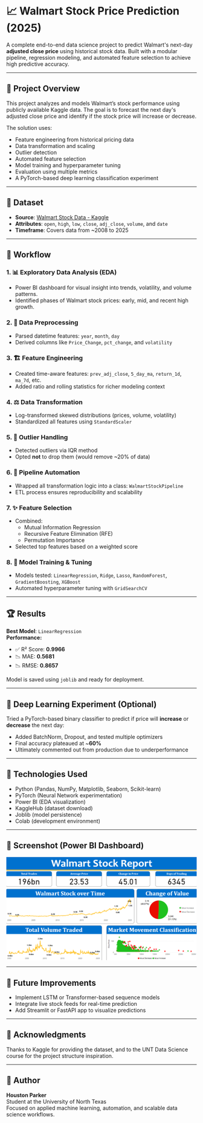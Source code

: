 # 📈 Walmart Stock Price Prediction (2025)

A complete end-to-end data science project to predict Walmart's next-day **adjusted close price** using historical stock data. Built with a modular pipeline, regression modeling, and automated feature selection to achieve high predictive accuracy.

---

## 🚀 Project Overview

This project analyzes and models Walmart’s stock performance using publicly available Kaggle data. The goal is to forecast the next day's adjusted close price and identify if the stock price will increase or decrease.

The solution uses:
- Feature engineering from historical pricing data
- Data transformation and scaling
- Outlier detection
- Automated feature selection
- Model training and hyperparameter tuning
- Evaluation using multiple metrics
- A PyTorch-based deep learning classification experiment

---

## 📂 Dataset

- **Source**: [Walmart Stock Data - Kaggle](https://www.kaggle.com/datasets/abdmoiz/walmart-stock-data-2025)
- **Attributes**: `open`, `high`, `low`, `close`, `adj_close`, `volume`, and `date`
- **Timeframe**: Covers data from ~2008 to 2025

---

## 🧪 Workflow

### 1. 📊 Exploratory Data Analysis (EDA)
- Power BI dashboard for visual insight into trends, volatility, and volume patterns.
- Identified phases of Walmart stock prices: early, mid, and recent high growth.

### 2. 🧼 Data Preprocessing
- Parsed datetime features: `year`, `month`, `day`
- Derived columns like `Price_Change`, `pct_change`, and `volatility`

### 3. 🏗 Feature Engineering
- Created time-aware features: `prev_adj_close`, `5_day_ma`, `return_1d`, `ma_7d`, etc.
- Added ratio and rolling statistics for richer modeling context

### 4. ⚖️ Data Transformation
- Log-transformed skewed distributions (prices, volume, volatility)
- Standardized all features using `StandardScaler`

### 5. 🚨 Outlier Handling
- Detected outliers via IQR method
- Opted **not** to drop them (would remove ~20% of data)

### 6. 🔁 Pipeline Automation
- Wrapped all transformation logic into a class: `WalmartStockPipeline`
- ETL process ensures reproducibility and scalability

### 7. ✨ Feature Selection
- Combined:
  - Mutual Information Regression
  - Recursive Feature Elimination (RFE)
  - Permutation Importance
- Selected top features based on a weighted score

### 8. 🤖 Model Training & Tuning
- Models tested: `LinearRegression`, `Ridge`, `Lasso`, `RandomForest`, `GradientBoosting`, `XGBoost`
- Automated hyperparameter tuning with `GridSearchCV`

---

## 🏆 Results

**Best Model**: `LinearRegression`  
**Performance:**
- ✅ R² Score: **0.9966**
- 📉 MAE: **0.5681**
- 📉 RMSE: **0.8657**

Model is saved using `joblib` and ready for deployment.

---

## 🧠 Deep Learning Experiment (Optional)

Tried a PyTorch-based binary classifier to predict if price will **increase** or **decrease** the next day:
- Added BatchNorm, Dropout, and tested multiple optimizers
- Final accuracy plateaued at ~**60%**
- Ultimately commented out from production due to underperformance

---

## 🧰 Technologies Used

- Python (Pandas, NumPy, Matplotlib, Seaborn, Scikit-learn)
- PyTorch (Neural Network experimentation)
- Power BI (EDA visualization)
- KaggleHub (dataset download)
- Joblib (model persistence)
- Colab (development environment)

---

## 📎 Screenshot (Power BI Dashboard)

![Walmart PowerBI Dashboard](Walmart_PowerBI_Dashboard.png)

---

## 🔮 Future Improvements

- Implement LSTM or Transformer-based sequence models
- Integrate live stock feeds for real-time prediction
- Add Streamlit or FastAPI app to visualize predictions

---

## 🙌 Acknowledgments

Thanks to Kaggle for providing the dataset, and to the UNT Data Science course for the project structure inspiration.

---

## 📌 Author

**Houston Parker**  
Student at the University of North Texas  
Focused on applied machine learning, automation, and scalable data science workflows.

